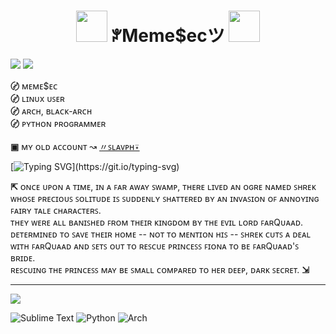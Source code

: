 <h1 align="center"><img src="https://github.com/MemeSec/MemeSec/blob/main/files/anarchy.png" width="50px"> ꐕMeme$ecツ <img src="https://github.com/MemeSec/MemeSec/blob/main/files/anarchy.png" width="50px"></h1> 
 

![](https://img.shields.io/github/stars/MemeSec?color=000000&style=social)
![](https://img.shields.io/github/followers/MemeSec?color=000000&style=social)

**〄** ᴍᴇᴍᴇ$ᴇᴄ                                                                              
**〄** ʟɪɴᴜx ᴜꜱᴇʀ                                            
**〄** ᴀʀᴄʜ, ʙʟᴀᴄᴋ-ᴀʀᴄʜ                                                                             
**〄** ᴘʏᴛʜᴏɴ ᴘʀᴏɢʀᴀᴍᴍᴇʀ  
<br>
**▣** ᴍʏ ᴏʟᴅ ᴀᴄᴄᴏᴜɴᴛ ↝ [〃ꜱʟᴀᴠᴘʜ⍣](https://github.com/SlavPH)

[![Typing SVG](https://readme-typing-svg.demolab.com/?lines=MemeSec+Is+India+??;MemeSec+is+Pakistan+??)](https://git.io/typing-svg)

**⇱** ᴏɴᴄᴇ ᴜᴘᴏɴ ᴀ ᴛɪᴍᴇ, ɪɴ ᴀ ꜰᴀʀ ᴀᴡᴀʏ ꜱᴡᴀᴍᴘ, ᴛʜᴇʀᴇ ʟɪᴠᴇᴅ ᴀɴ ᴏɢʀᴇ ɴᴀᴍᴇᴅ ꜱʜʀᴇᴋ ᴡʜᴏꜱᴇ ᴘʀᴇᴄɪᴏᴜꜱ ꜱᴏʟɪᴛᴜᴅᴇ ɪꜱ ꜱᴜᴅᴅᴇɴʟʏ ꜱʜᴀᴛᴛᴇʀᴇᴅ ʙʏ ᴀɴ ɪɴᴠᴀꜱɪᴏɴ ᴏꜰ ᴀɴɴᴏʏɪɴɢ ꜰᴀɪʀʏ ᴛᴀʟᴇ ᴄʜᴀʀᴀᴄᴛᴇʀꜱ.                                
ᴛʜᴇʏ ᴡᴇʀᴇ ᴀʟʟ ʙᴀɴɪꜱʜᴇᴅ ꜰʀᴏᴍ ᴛʜᴇɪʀ ᴋɪɴɢᴅᴏᴍ ʙʏ ᴛʜᴇ ᴇᴠɪʟ ʟᴏʀᴅ ꜰᴀʀQᴜᴀᴀᴅ.                                                    
ᴅᴇᴛᴇʀᴍɪɴᴇᴅ ᴛᴏ ꜱᴀᴠᴇ ᴛʜᴇɪʀ ʜᴏᴍᴇ -- ɴᴏᴛ ᴛᴏ ᴍᴇɴᴛɪᴏɴ ʜɪꜱ -- ꜱʜʀᴇᴋ ᴄᴜᴛꜱ ᴀ ᴅᴇᴀʟ ᴡɪᴛʜ ꜰᴀʀQᴜᴀᴀᴅ ᴀɴᴅ ꜱᴇᴛꜱ ᴏᴜᴛ ᴛᴏ ʀᴇꜱᴄᴜᴇ ᴘʀɪɴᴄᴇꜱꜱ ꜰɪᴏɴᴀ ᴛᴏ ʙᴇ ꜰᴀʀQᴜᴀᴀᴅ'ꜱ ʙʀɪᴅᴇ.                        
ʀᴇꜱᴄᴜɪɴɢ ᴛʜᴇ ᴘʀɪɴᴄᴇꜱꜱ ᴍᴀʏ ʙᴇ ꜱᴍᴀʟʟ ᴄᴏᴍᴘᴀʀᴇᴅ ᴛᴏ ʜᴇʀ ᴅᴇᴇᴘ, ᴅᴀʀᴋ ꜱᴇᴄʀᴇᴛ. **⇲**

---
![](https://github.com/MemeSec/MemeSec/blob/main/files/activity.png)

![Sublime Text](https://img.shields.io/badge/sublime_text-%23575757.svg?style=for-the-badge&logo=sublime-text&logoColor=000000)
![Python](https://img.shields.io/badge/python-3670A0?style=for-the-badge&logo=python&logoColor=000000)
![Arch](https://img.shields.io/badge/Arch%20Linux-1793D1?logo=arch-linux&logoColor=000000&style=for-the-badge)



